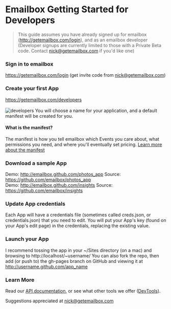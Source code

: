 # Emailbox Getting Started for Developers  

> This guide assumes you have already signed up for emailbox (http://getemailbox.com/login), and as an emailbox developer (Developer signups are currently limited to those with a Private Beta code. Contact nick@getemailbox.com if you'd like one)

### Sign in to emailbox
https://getemailbox.com/login (get invite code from nick@getemailbox.com)

### Create your first App  
https://getemailbox.com/developers  
<br />
![developers](http://dl.dropbox.com/u/6673634/Screenshots/oyg0.png)
You will choose a name for your application, and a default manifest will be created for you. 
<br />  


#### What is the manifest?  
The manifest is how you tell emailbox which Events you care about, what permissions you need, and where you'll eventually set pricing. 
[Learn more about the manifest](https://github.com/emailbox/emailbox/blob/master/apps.md)

### Download a sample App  
Demo: http://emailbox.github.com/photos_app Source: https://github.com/emailbox/photos_app  
Demo: http://emailbox.github.com/insights Source: https://github.com/emailbox/insights

### Update App credentials  
Each App will have a credentials file (sometimes called creds.json, or credentials.json) that you need to edit. You will put your App's key (found on your App's edit page) in the credentials, replacing the existing value. 

### Launch your App  
I recommend tossing the app in your ~/Sites directory (on a mac) and browsing to http://localhost/~username/
You can also fork the repo, then add (or push to) the gh-pages branch on GitHub and viewing it at http://username.github.com/app_name  

### Learn More  
Read our [API documentation](https://github.com/emailbox/emailbox/blob/master/api.md), or see what other tools we offer ([DevTools](http://emailbox.github.com/dev_tools)). 

Suggestions appreciated at nick@getemailbox.com 



